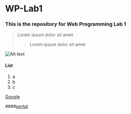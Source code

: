 # WP-Lab1


### This is the repository for Web Programming Lab 1

> Lorem ipsum dolor sit amet
> > Lorem ipsum dolor sit amet

![Alt text](/path/to/img.jpg "Picture")

#### List
1. a
2. b
3. c
  
[Google](http://google.com/)


####[portal](https://portal.hw.ac.uk/dashboard/home)
